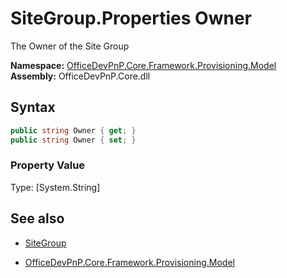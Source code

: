 # SiteGroup.Properties Owner
The Owner of the Site Group  

**Namespace:** [OfficeDevPnP.Core.Framework.Provisioning.Model](OfficeDevPnP.Core.Framework.Provisioning.Model.md)  
**Assembly:** OfficeDevPnP.Core.dll  
## Syntax
```C#
public string Owner { get; }
public string Owner { set; }
```

### Property Value
Type: [System.String] 

## See also
- [SiteGroup](SiteGroup.md) 

- [OfficeDevPnP.Core.Framework.Provisioning.Model](OfficeDevPnP.Core.Framework.Provisioning.Model.md)
